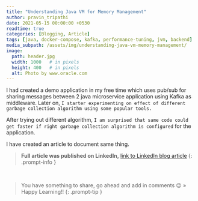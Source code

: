```yaml
---
title: "Understanding Java VM for Memory Management"
author: pravin_tripathi
date: 2021-05-15 00:00:00 +0530
readtime: true
categories: [Blogging, Article]
tags: [java, docker-compose, kafka, performance-tuning, jvm, backend]
media_subpath: /assets/img/understanding-java-vm-memory-management/
image:
  path: header.jpg
  width: 1000   # in pixels
  height: 400   # in pixels
  alt: Photo by www.oracle.com
---
```


I had created a demo application in my free time which uses pub/sub for sharing messages between 2 java microservice application using Kafka as middleware. Later on, `I starter experimenting on effect of different garbage collection algorithm using some popular tools.`

After trying out different algorithm, `I am surprised that same code could get faster if right garbage collection algorithm is configured` for the application.

I have created an article to document same thing.

> **Full article was published on LinkedIn,** [link to LinkedIn blog article][article-link]
{: .prompt-info }

&nbsp;
> You have something to share, go ahead and add in comments 😉 » Happy Learning!!
{: .prompt-tip }

[article-link]: https://www.linkedin.com/pulse/understanding-java-vm-memory-management-pravin-tripathi/
